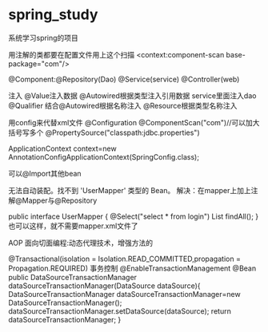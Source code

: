 # spring_study
系统学习spring的项目

用注解的类都要在配置文件用上这个扫描
      <context:component-scan base-package="com"/>

@Component:@Repository(Dao) @Service(service)  @Controller(web)


注入
@Value注入数据
@Autowired根据类型注入引用数据  service里面注入dao
@Qualifier 结合@Autowired根据名称注入
@Resource根据类型名称注入


用config来代替xml文件
@Configuration
@ComponentScan("com")//可以加大括号写多个
@PropertySource("classpath:jdbc.properties")

ApplicationContext context=new AnnotationConfigApplicationContext(SpringConfig.class);


可以@Import其他bean

无法自动装配。找不到 'UserMapper' 类型的 Bean。
解决：在mapper上加上注解@Mapper与@Repository

public interface UserMapper {
@Select("select * from login")
List<User> findAll();
}
也可以这样，就不需要mapper.xml文件了



AOP
面向切面编程:动态代理技术，增强方法的

@Transactional(isolation = Isolation.READ_COMMITTED,propagation = Propagation.REQUIRED)
事务控制
@EnableTransactionManagement
@Bean
public DataSourceTransactionManager dataSourceTransactionManager(DataSource dataSource){
DataSourceTransactionManager dataSourceTransactionManager=new DataSourceTransactionManager();
dataSourceTransactionManager.setDataSource(dataSource);
return dataSourceTransactionManager;
}
